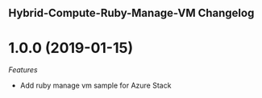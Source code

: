## Hybrid-Compute-Ruby-Manage-VM Changelog

<a name="1.0.0"></a>
# 1.0.0 (2019-01-15)

*Features*
* Add ruby manage vm sample for Azure Stack